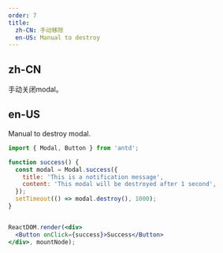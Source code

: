 ```yaml
---
order: 7
title: 
  zh-CN: 手动移除
  en-US: Manual to destroy
---
```


## zh-CN

手动关闭modal。

## en-US

Manual to destroy modal.

````jsx
import { Modal, Button } from 'antd';

function success() {
  const modal = Modal.success({
    title: 'This is a notification message',
    content: 'This modal will be destroyed after 1 second',
  });
  setTimeout(() => modal.destroy(), 1000);
}


ReactDOM.render(<div>
  <Button onClick={success}>Success</Button>
</div>, mountNode);
````
